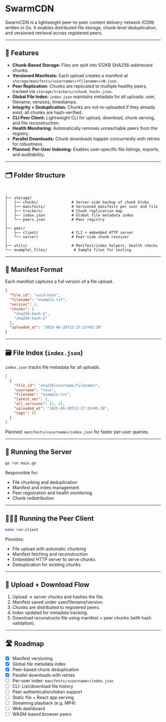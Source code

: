 # SwarmCDN

SwarmCDN is a lightweight peer-to-peer content delivery network (CDN) written in Go. It enables distributed file storage, chunk-level deduplication, and versioned retrieval across registered peers.

---

## 🚀 Features

- **Chunk-Based Storage:** Files are split into 512KB SHA256-addressed chunks.
- **Versioned Manifests:** Each upload creates a manifest at `storage/manifests/<username>/<filename>/vN.json`.
- **Peer Replication:** Chunks are replicated to multiple healthy peers, tracked via `storage/trackers/<chunk_hash>.json`.
- **Global File Index:** `index.json` maintains metadata for all uploads: user, filename, versions, timestamps.
- **Integrity + Deduplication:** Chunks are not re-uploaded if they already exist; all chunks are hash-verified.
- **CLI Peer Client:** Lightweight CLI for upload, download, chunk serving, and file reconstruction.
- **Health Monitoring:** Automatically removes unreachable peers from the registry.
- **Parallel Downloads:** Chunk downloads happen concurrently with retries for robustness.
- **Planned: Per-User Indexing:** Enables user-specific file listings, exports, and auditability.

---

## 🗂️ Folder Structure

```

.
├── storage/
│   ├── chunks/               # Server-side backup of chunk blobs
│   ├── manifests/            # Versioned manifests per user and file
│   ├── trackers/             # Chunk replication map
│   ├── index.json            # Global file metadata index
│   └── peers.json            # Peer registry
│
├── peer/
│   ├── client/               # CLI + embedded HTTP server
│   └── server/               # Peer-side chunk receiver
│
├── utils/                    # Manifest/index helpers, health checks
└── example\_files/            # Sample files for testing

````

---

## 📄 Manifest Format

Each manifest captures a full version of a file upload.

```json
{
  "file_id": "uuid-hash",
  "filename": "example.txt",
  "version": 2,
  "chunks": [
    "sha256-hash-1",
    "sha256-hash-2"
  ],
  "uploaded_at": "2025-06-28T12:17:32+05:30"
}
````

---

## 🗃️ File Index (`index.json`)

`index.json` tracks file metadata for all uploads.

```json
[
  {
    "file_id": "sha256(username/filename)",
    "username": "ross",
    "filename": "example.txt",
    "latest_ver": 2,
    "all_versions": [1, 2],
    "uploaded_at": "2025-06-28T12:17:32+05:30",
    "tags": []
  }
]
```

Planned: `manifests/<username>/index.json` for faster per-user queries.

---

## 🧪 Running the Server

```bash
go run main.go
```

Responsible for:

* File chunking and deduplication
* Manifest and index management
* Peer registration and health monitoring
* Chunk redistribution

---

## 🧑‍🤝‍🧑 Running the Peer Client

```bash
make run-client
```

Provides:

* File upload with automatic chunking
* Manifest fetching and reconstruction
* Embedded HTTP server to serve chunks
* Deduplication for existing chunks

---

## 🔄 Upload + Download Flow

1. Upload → server chunks and hashes the file.
2. Manifest saved under user/filename/version.
3. Chunks are distributed to registered peers.
4. Index updated for metadata tracking.
5. Download reconstructs file using manifest + peer chunks (with hash validation).

---

## 🛣️ Roadmap

* [x] Manifest versioning
* [x] Global file metadata index
* [x] Peer-based chunk deduplication
* [x] Parallel downloads with retries
* [ ] Per-user index: `manifests/<username>/index.json`
* [ ] CLI: List/download file history
* [ ] Peer authentication/token support
* [ ] Static file + React app serving
* [ ] Streaming playback (e.g. MP4)
* [ ] Web dashboard
* [ ] WASM-based browser peers
